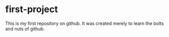 # first-project
This is my first repository on github. It was created merely to learn the bolts and nuts of github.
